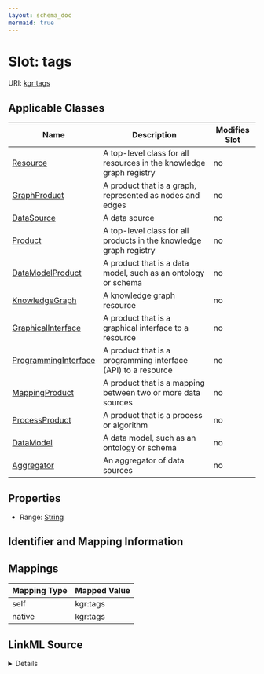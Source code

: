 ```yaml
---
layout: schema_doc
mermaid: true
---
```




# Slot: tags



URI: [kgr:tags](https://w3id.org/bridge2ai/data-sheets-schema/tags)



<!-- no inheritance hierarchy -->





## Applicable Classes

| Name | Description | Modifies Slot |
| --- | --- | --- |
| [Resource](Resource.html) | A top-level class for all resources in the knowledge graph registry |  no  |
| [GraphProduct](GraphProduct.html) | A product that is a graph, represented as nodes and edges |  no  |
| [DataSource](DataSource.html) | A data source |  no  |
| [Product](Product.html) | A top-level class for all products in the knowledge graph registry |  no  |
| [DataModelProduct](DataModelProduct.html) | A product that is a data model, such as an ontology or schema |  no  |
| [KnowledgeGraph](KnowledgeGraph.html) | A knowledge graph resource |  no  |
| [GraphicalInterface](GraphicalInterface.html) | A product that is a graphical interface to a resource |  no  |
| [ProgrammingInterface](ProgrammingInterface.html) | A product that is a programming interface (API) to a resource |  no  |
| [MappingProduct](MappingProduct.html) | A product that is a mapping between two or more data sources |  no  |
| [ProcessProduct](ProcessProduct.html) | A product that is a process or algorithm |  no  |
| [DataModel](DataModel.html) | A data model, such as an ontology or schema |  no  |
| [Aggregator](Aggregator.html) | An aggregator of data sources |  no  |







## Properties

* Range: [String](String.html)





## Identifier and Mapping Information








## Mappings

| Mapping Type | Mapped Value |
| ---  | ---  |
| self | kgr:tags |
| native | kgr:tags |




## LinkML Source

<details>
```yaml
name: tags
alias: tags
domain_of:
- Resource
- Product
range: string

```
</details>
